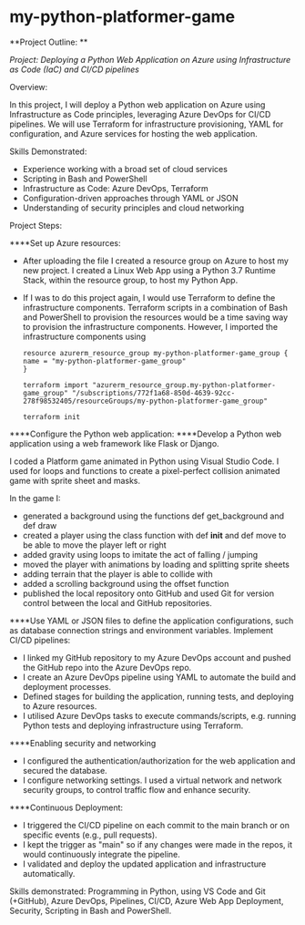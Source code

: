 # my-python-platformer-game

**Project Outline: **

_Project: Deploying a Python Web Application on Azure using Infrastructure as Code (IaC) and CI/CD pipelines_

Overview:

In this project, I will deploy a Python web application on Azure using Infrastructure as Code principles, leveraging Azure DevOps for CI/CD pipelines. We will use Terraform for infrastructure provisioning, YAML for configuration, and Azure services for hosting the web application.

Skills Demonstrated:

- Experience working with a broad set of cloud services
- Scripting in Bash and PowerShell
- Infrastructure as Code: Azure DevOps, Terraform
- Configuration-driven approaches through YAML or JSON
- Understanding of security principles and cloud networking

Project Steps:

****Set up Azure resources:
-  After uploading the file I created a resource group on Azure to host my new project. I created a Linux Web App using a Python 3.7 Runtime Stack, within the resource group, to host my Python App.
- If I was to do this project again, I would use Terraform to define the infrastructure components. Terraform scripts in a combination of Bash and PowerShell to provision the resources would be a time saving way to provision the infrastructure components. However, I imported the infrastructure components using

    ``` 
  resource azurerm_resource_group my-python-platformer-game_group {
  name = "my-python-platformer-game_group"
  }
  
  terraform import "azurerm_resource_group.my-python-platformer-game_group" "/subscriptions/772f1a68-850d-4639-92cc-278f98532405/resourceGroups/my-python-platformer-game_group"
  
  terraform init

****Configure the Python web application:
****Develop a Python web application using a web framework like Flask or Django.

I coded a Platform game animated in Python using Visual Studio Code. I used for loops and functions to create a pixel-perfect collision animated game with sprite sheet and masks. 

In the game I:
- generated a background using the functions def get_background and def draw
- created a player using the class function with def __init__ and def move to be able to move the player left or right
- added gravity using loops to imitate the act of falling / jumping
- moved the player with animations by loading and splitting sprite sheets
- adding terrain that the player is able to collide with
- added a scrolling background using the offset function
- published the local repository onto GitHub and used Git for version control between the local and GitHub repositories.

****Use YAML or JSON files to define the application configurations, such as database connection strings and environment variables.
Implement CI/CD pipelines:

- I linked my GitHub repository to my Azure DevOps account and pushed the GitHub repo into the Azure DevOps repo.
- I create an Azure DevOps pipeline using YAML to automate the build and deployment processes.
- Defined stages for building the application, running tests, and deploying to Azure resources.
- I utilised Azure DevOps tasks to execute commands/scripts, e.g. running Python tests and deploying infrastructure using Terraform.

****Enabling security and networking

- I configured the authentication/authorization for the web application and secured the database.
- I configure networking settings. I used a virtual network and network security groups, to control traffic flow and enhance security.


****Continuous Deployment:

- I triggered the CI/CD pipeline on each commit to the main branch or on specific events (e.g., pull requests).
- I kept the trigger as "main" so if any changes were made in the repos, it would continuously integrate the pipeline.
- I validated and deploy the updated application and infrastructure automatically.


Skills demonstrated: Programming in Python, using VS Code and Git (+GitHub), Azure DevOps, Pipelines, CI/CD, Azure Web App Deployment, Security, Scripting in Bash and PowerShell.
